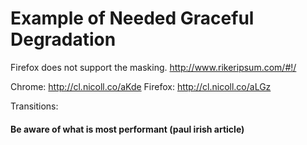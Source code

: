 
# Example of Needed Graceful Degradation
Firefox does not support the masking.
http://www.rikeripsum.com/#!/

Chrome: http://cl.nicoll.co/aKde
Firefox: http://cl.nicoll.co/aLGz

Transitions:
#### Be aware of what is most performant (paul irish article)
